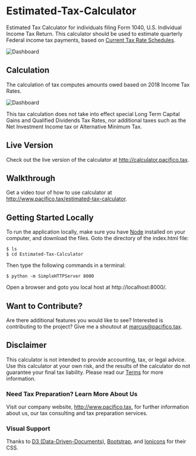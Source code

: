 # Estimated-Tax-Calculator

Estimated Tax Calculator for individuals filing Form 1040, U.S. Individual Income Tax Return. This calculator should be used to estimate quarterly Federal income tax payments, based on [Current Tax Rate Schedules](https://www.irs.gov/pub/irs-pdf/f1040es.pdf).

![Dashboard](https://github.com/JohnnyUtah/Estimated-Tax-Calculator/blob/master/landing.png)

## Calculation

The calculation of tax computes amounts owed based on 2018 Income Tax Rates.

![Dashboard](https://github.com/JohnnyUtah/Estimated-Tax-Calculator/blob/master/2018-Tax-Rate-Schedules.png)

This tax calculation does not take into effect special Long Term Capital Gains and Qualified Dividends Tax Rates, nor additional taxes such as the Net Investment Income tax or Alternative Minimum Tax.  

## Live Version

Check out the live version of the calculator at http://calculator.pacifico.tax.

## Walkthrough

Get a video tour of how to use calculator at http://www.pacifico.tax/estimated-tax-calculator.

## Getting Started Locally

To run the application locally, make sure you have [Node](https://nodejs.org/en/) installed on your computer, and download the files. Goto the directory of the index.html file:

    $ ls
    $ cd Estimated-Tax-Calculator

Then type the following commands in a terminal:

    $ python -m SimpleHTTPServer 8000

Open a browser and goto you local host at http://localhost:8000/.

## Want to Contribute?

Are there additional features you would like to see? Interested is contributing to the project? Give me a shoutout at marcus@pacifico.tax.

## Disclaimer

This calculator is not intended to provide accounting, tax, or legal advice. Use this calculator at your own risk, and the results of the calculator do not guarantee your final tax liability. Please read our [Terms](http://www.pacifico.tax/terms/) for more information.

### Need Tax Preparation? Learn More About Us

Visit our company website, http://www.pacifico.tax, for further information about us, our tax consulting and tax preparation services.

### Visual Support

Thanks to [D3 (Data-Driven-Documents)](http://d3js.org), [Bootstrap](https://getbootstrap.com/), and [Ionicons](https://ionicons.com/) for their CSS.
